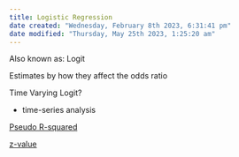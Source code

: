 ```yaml
---
title: Logistic Regression
date created: "Wednesday, February 8th 2023, 6:31:41 pm"
date modified: "Thursday, May 25th 2023, 1:25:20 am"
---
```


Also known as: Logit

Estimates by how they affect the odds ratio

Time Varying Logit? 

* time-series analysis

[Pseudo R-squared](Pseudo%20R-squared.md)

[z-value](z-value.md)
